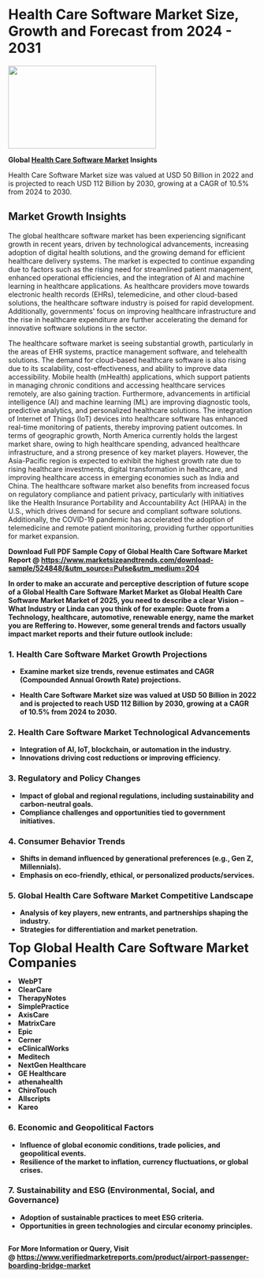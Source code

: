 <H1>Health Care Software Market Size, Growth and Forecast from 2024 - 2031</H1><img class="aligncenter size-medium wp-image-584254" src="https://thirdeyenews.in/wp-content/uploads/2024/09/Global-Market-Research-300x168.jpeg" alt="" width="300" height="168" /><p><strong>Global&nbsp;<a href="https://www.marketsizeandtrends.com/download-sample/524848/&amp;utm_source=Pulse&amp;utm_medium=204">Health Care Software Market</a> Insights</strong></p><p>Health Care Software Market size was valued at USD 50 Billion in 2022 and is projected to reach USD 112 Billion by 2030, growing at a CAGR of 10.5% from 2024 to 2030.</p><p><h2>Market Growth Insights</h2> <p>The global healthcare software market has been experiencing significant growth in recent years, driven by technological advancements, increasing adoption of digital health solutions, and the growing demand for efficient healthcare delivery systems. The market is expected to continue expanding due to factors such as the rising need for streamlined patient management, enhanced operational efficiencies, and the integration of AI and machine learning in healthcare applications. As healthcare providers move towards electronic health records (EHRs), telemedicine, and other cloud-based solutions, the healthcare software industry is poised for rapid development. Additionally, governments' focus on improving healthcare infrastructure and the rise in healthcare expenditure are further accelerating the demand for innovative software solutions in the sector.</p> <p><strong></strong></p> <p>The healthcare software market is seeing substantial growth, particularly in the areas of EHR systems, practice management software, and telehealth solutions. The demand for cloud-based healthcare software is also rising due to its scalability, cost-effectiveness, and ability to improve data accessibility. Mobile health (mHealth) applications, which support patients in managing chronic conditions and accessing healthcare services remotely, are also gaining traction. Furthermore, advancements in artificial intelligence (AI) and machine learning (ML) are improving diagnostic tools, predictive analytics, and personalized healthcare solutions. The integration of Internet of Things (IoT) devices into healthcare software has enhanced real-time monitoring of patients, thereby improving patient outcomes. In terms of geographic growth, North America currently holds the largest market share, owing to high healthcare spending, advanced healthcare infrastructure, and a strong presence of key market players. However, the Asia-Pacific region is expected to exhibit the highest growth rate due to rising healthcare investments, digital transformation in healthcare, and improving healthcare access in emerging economies such as India and China. The healthcare software market also benefits from increased focus on regulatory compliance and patient privacy, particularly with initiatives like the Health Insurance Portability and Accountability Act (HIPAA) in the U.S., which drives demand for secure and compliant software solutions. Additionally, the COVID-19 pandemic has accelerated the adoption of telemedicine and remote patient monitoring, providing further opportunities for market expansion. <p><strong></p><p><span class=""><strong>Download Full PDF Sample Copy of Global Health Care Software Market Report</strong> @ <a href="https://www.marketsizeandtrends.com/download-sample/524848/&amp;utm_source=Pulse&amp;utm_medium=204" target="_blank">https://www.marketsizeandtrends.com/download-sample/524848/&amp;utm_source=Pulse&amp;utm_medium=204</a></span></p><p>In order to make an accurate and perceptive description of future scope of a Global&nbsp;Health Care Software Market Market as Global&nbsp;Health Care Software Market Market of 2025, you need to describe a clear Vision &ndash; What Industry or Linda can you think of for example: Quote from a Technology, healthcare, automotive, renewable energy, name the market you are Reffering to. However, some general trends and factors usually impact market reports and their future outlook include:</p><h3>1.&nbsp;<strong>Health Care Software Market Growth Projections</strong></h3><ul><li>Examine market size trends, revenue estimates and CAGR (Compounded Annual Growth Rate) projections.</li><li><p>Health Care Software Market size was valued at USD 50 Billion in 2022 and is projected to reach USD 112 Billion by 2030, growing at a CAGR of 10.5% from 2024 to 2030.</p></li></ul><h3>2.&nbsp;<strong>Health Care Software Market Technological Advancements</strong></h3><ul><li>Integration of AI, IoT, blockchain, or automation in the industry.</li><li>Innovations driving cost reductions or improving efficiency.</li></ul><h3>3.&nbsp;<strong>Regulatory and Policy Changes</strong></h3><ul><li>Impact of global and regional regulations, including sustainability and carbon-neutral goals.</li><li>Compliance challenges and opportunities tied to government initiatives.</li></ul><h3>4.&nbsp;<strong>Consumer Behavior Trends</strong></h3><ul><li>Shifts in demand influenced by generational preferences (e.g., Gen Z, Millennials).</li><li>Emphasis on eco-friendly, ethical, or personalized products/services.</li></ul><h3>5.&nbsp;<strong>Global Health Care Software Market Competitive Landscape</strong></h3><ul><li>Analysis of key players, new entrants, and partnerships shaping the industry.</li><li>Strategies for differentiation and market penetration.</li></ul><p data-pm-slice="1 1 []"><span style="color: inherit; font-family: inherit; font-size: 25px;">Top Global Health Care Software Market Companies</span></p><div class="" data-test-id=""><p><li>WebPT</li><li> ClearCare</li><li> TherapyNotes</li><li> SimplePractice</li><li> AxisCare</li><li> MatrixCare</li><li> Epic</li><li> Cerner</li><li> eClinicalWorks</li><li> Meditech</li><li> NextGen Healthcare</li><li> GE Healthcare</li><li> athenahealth</li><li> ChiroTouch</li><li> Allscripts</li><li> Kareo</li></p></div><h3>6.&nbsp;<strong>Economic and Geopolitical Factors</strong></h3><ul><li>Influence of global economic conditions, trade policies, and geopolitical events.</li><li>Resilience of the market to inflation, currency fluctuations, or global crises.</li></ul><h3>7.&nbsp;<strong>Sustainability and ESG (Environmental, Social, and Governance)</strong></h3><ul><li>Adoption of sustainable practices to meet ESG criteria.</li><li>Opportunities in green technologies and circular economy principles.</li></ul><h2><strong style="font-size: 14px;">For More Information or Query, Visit @&nbsp;</strong><a style="background-color: #ffffff; font-size: 14px;" href="https://www.marketsizeandtrends.com/report/health-care-software-market/" target="_blank">https://www.verifiedmarketreports.com/product/airport-passenger-boarding-bridge-market</a></h2>
